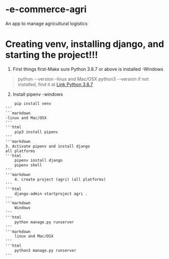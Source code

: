 # -e-commerce-agri
 An app to manage agricultural logistics

# Creating venv, installing django, and starting the project!!!
1. First things first-Make sure Python 3.8.7 or above is installed
-Windows
> python --version
-linux and Mac/OSX
> python3 --version
if not installed, find it at [Link Python 3.8.7](https://www.python.org/downloads/release/python-387/)

2. Install pipenv
-windows
```html
    pip install venv
'''
```markdown
-linux and Mac/OSX
'''
'''html
    pip3 install pipenv
'''
'''markdown
3. Activate pipenv and install django
all platforms
'''html
    pipenv install django
    pipenv shell
'''
'''markdown
    4. create project (agri) (all platforms)
'''
'''html
    django-admin startproject agri .
'''
'''markdown
    Windows
'''
'''html
    python manage.py runserver
'''
'''markdown
    linux and Mac/OSX
'''
'''html
    python3 manage.py runserver
'''